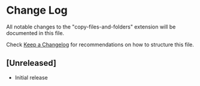 # Change Log

All notable changes to the "copy-files-and-folders" extension will be documented in this file.

Check [Keep a Changelog](http://keepachangelog.com/) for recommendations on how to structure this file.

## [Unreleased]

- Initial release